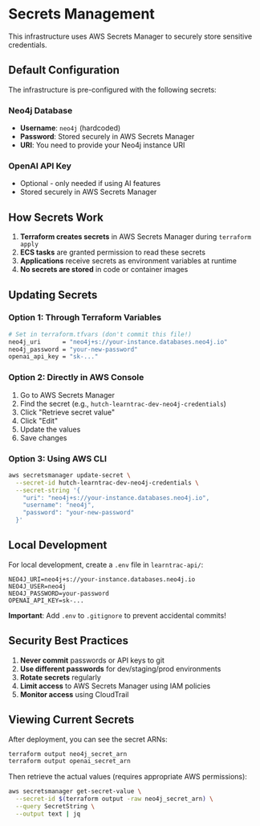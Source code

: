 # Secrets Management

This infrastructure uses AWS Secrets Manager to securely store sensitive credentials.

## Default Configuration

The infrastructure is pre-configured with the following secrets:

### Neo4j Database
- **Username**: `neo4j` (hardcoded)
- **Password**: Stored securely in AWS Secrets Manager
- **URI**: You need to provide your Neo4j instance URI

### OpenAI API Key
- Optional - only needed if using AI features
- Stored securely in AWS Secrets Manager

## How Secrets Work

1. **Terraform creates secrets** in AWS Secrets Manager during `terraform apply`
2. **ECS tasks** are granted permission to read these secrets
3. **Applications** receive secrets as environment variables at runtime
4. **No secrets are stored** in code or container images

## Updating Secrets

### Option 1: Through Terraform Variables
```bash
# Set in terraform.tfvars (don't commit this file!)
neo4j_uri      = "neo4j+s://your-instance.databases.neo4j.io"
neo4j_password = "your-new-password"
openai_api_key = "sk-..."
```

### Option 2: Directly in AWS Console
1. Go to AWS Secrets Manager
2. Find the secret (e.g., `hutch-learntrac-dev-neo4j-credentials`)
3. Click "Retrieve secret value"
4. Click "Edit"
5. Update the values
6. Save changes

### Option 3: Using AWS CLI
```bash
aws secretsmanager update-secret \
  --secret-id hutch-learntrac-dev-neo4j-credentials \
  --secret-string '{
    "uri": "neo4j+s://your-instance.databases.neo4j.io",
    "username": "neo4j",
    "password": "your-new-password"
  }'
```

## Local Development

For local development, create a `.env` file in `learntrac-api/`:

```env
NEO4J_URI=neo4j+s://your-instance.databases.neo4j.io
NEO4J_USER=neo4j
NEO4J_PASSWORD=your-password
OPENAI_API_KEY=sk-...
```

**Important**: Add `.env` to `.gitignore` to prevent accidental commits!

## Security Best Practices

1. **Never commit** passwords or API keys to git
2. **Use different passwords** for dev/staging/prod environments
3. **Rotate secrets** regularly
4. **Limit access** to AWS Secrets Manager using IAM policies
5. **Monitor access** using CloudTrail

## Viewing Current Secrets

After deployment, you can see the secret ARNs:

```bash
terraform output neo4j_secret_arn
terraform output openai_secret_arn
```

Then retrieve the actual values (requires appropriate AWS permissions):

```bash
aws secretsmanager get-secret-value \
  --secret-id $(terraform output -raw neo4j_secret_arn) \
  --query SecretString \
  --output text | jq
```
